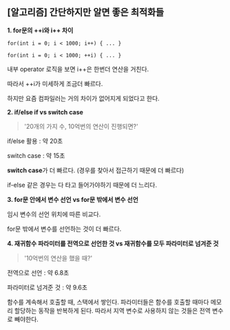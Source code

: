 ## [알고리즘] 간단하지만 알면 좋은 최적화들

**1. for문의 ++i와 i++ 차이**

```
for(int i = 0; i < 1000; i++) { ... }

for(int i = 0; i < 1000; ++i) { ... }
```

내부 operator 로직을 보면 i++은 한번더 연산을 거친다.

따라서 ++i가 미세하게 조금더 빠르다.

하지만 요즘 컴파일러는 거의 차이가 없어지게 되었다고 한다.

**2. if/else if vs switch case**

> '20개의 가지 수, 10억번의 연산이 진행되면?'

if/else 활용 : 약 20초

switch case : 약 15초

**switch case**가 더 빠르다. (경우를 찾아서 접근하기 때문에 더 빠르다)

if-else 같은 경우는 다 타고 들어가야하기 때문에 더 느리다.

**3. for문 안에서 변수 선언 vs for문 밖에서 변수 선언**

임시 변수의 선언 위치에 따른 비교다.

for문 밖에서 변수를 선언하는 것이 더 빠르다.

**4. 재귀함수 파라미터를 전역으로 선언한 것 vs 재귀함수를 모두 파라미터로 넘겨준 것**

> '10억번의 연산을 했을 때?'

전역으로 선언 : 약 6.8초

파라미터로 넘겨준 것 : 약 9.6초

함수를 계속해서 호출할 때, 스택에서 쌓인다. 파라미터들은 함수를 호출할 때마다 메모리 할당하는 동작을 반복하게 된다. 따라서 지역 변수로 사용하지 않는 것들은 전역 변수로 빼야한다.
